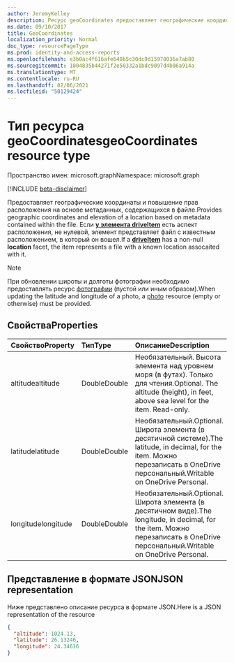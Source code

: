 ```yaml
---
author: JeremyKelley
description: Ресурс geoCoordinates предоставляет географические координаты и повышение прав расположения на основе метаданных, содержащихся в файле.
ms.date: 09/10/2017
title: GeoCoordinates
localization_priority: Normal
doc_type: resourcePageType
ms.prod: identity-and-access-reports
ms.openlocfilehash: e3b0ac4f616afe648b5c30dc9d15978036a7ab80
ms.sourcegitcommit: 1004835b44271f2e50332a1bdc9097d4b06a914a
ms.translationtype: MT
ms.contentlocale: ru-RU
ms.lasthandoff: 02/06/2021
ms.locfileid: "50129424"
---
```

# <a name="geocoordinates-resource-type"></a><span data-ttu-id="dff91-103">Тип ресурса geoCoordinates</span><span class="sxs-lookup"><span data-stu-id="dff91-103">geoCoordinates resource type</span></span>

<span data-ttu-id="dff91-104">Пространство имен: microsoft.graph</span><span class="sxs-lookup"><span data-stu-id="dff91-104">Namespace: microsoft.graph</span></span>

[!INCLUDE [beta-disclaimer](../../includes/beta-disclaimer.md)]

<span data-ttu-id="dff91-105">Предоставляет географические координаты и повышение прав расположения на основе метаданных, содержащихся в файле.</span><span class="sxs-lookup"><span data-stu-id="dff91-105">Provides geographic coordinates and elevation of a location based on metadata contained within the file.</span></span>
<span data-ttu-id="dff91-106">Если [**у элемента driveItem**](driveitem.md) есть  аспект расположения, не нулевой, элемент представляет файл с известным расположением, в который он вошел.</span><span class="sxs-lookup"><span data-stu-id="dff91-106">If a [**driveItem**](driveitem.md) has a non-null **location** facet, the item represents a file with a known location assocaited with it.</span></span>

> [!NOTE]
> <span data-ttu-id="dff91-107">При обновлении широты и долготы фотографии необходимо предоставлять ресурс [фотографии](photo.md) (пустой или иным образом).</span><span class="sxs-lookup"><span data-stu-id="dff91-107">When updating the latitude and longitude of a photo, a [photo](photo.md) resource (empty or otherwise) must be provided.</span></span>

## <a name="properties"></a><span data-ttu-id="dff91-108">Свойства</span><span class="sxs-lookup"><span data-stu-id="dff91-108">Properties</span></span>

| <span data-ttu-id="dff91-109">Свойство</span><span class="sxs-lookup"><span data-stu-id="dff91-109">Property</span></span>  | <span data-ttu-id="dff91-110">Тип</span><span class="sxs-lookup"><span data-stu-id="dff91-110">Type</span></span>   | <span data-ttu-id="dff91-111">Описание</span><span class="sxs-lookup"><span data-stu-id="dff91-111">Description</span></span>
|:----------|:-------|:--------------------------------------------------------
| <span data-ttu-id="dff91-112">altitude</span><span class="sxs-lookup"><span data-stu-id="dff91-112">altitude</span></span>  | <span data-ttu-id="dff91-113">Double</span><span class="sxs-lookup"><span data-stu-id="dff91-113">Double</span></span> | <span data-ttu-id="dff91-p102">Необязательный. Высота элемента над уровнем моря (в футах). Только для чтения.</span><span class="sxs-lookup"><span data-stu-id="dff91-p102">Optional. The altitude (height), in feet,  above sea level for the item. Read-only.</span></span>
| <span data-ttu-id="dff91-117">latitude</span><span class="sxs-lookup"><span data-stu-id="dff91-117">latitude</span></span>  | <span data-ttu-id="dff91-118">Double</span><span class="sxs-lookup"><span data-stu-id="dff91-118">Double</span></span> | <span data-ttu-id="dff91-119">Необязательный.</span><span class="sxs-lookup"><span data-stu-id="dff91-119">Optional.</span></span> <span data-ttu-id="dff91-120">Широта элемента (в десятичной системе).</span><span class="sxs-lookup"><span data-stu-id="dff91-120">The latitude, in decimal, for the item.</span></span> <span data-ttu-id="dff91-121">Можно перезаписать в OneDrive персональный.</span><span class="sxs-lookup"><span data-stu-id="dff91-121">Writable on OneDrive Personal.</span></span>
| <span data-ttu-id="dff91-122">longitude</span><span class="sxs-lookup"><span data-stu-id="dff91-122">longitude</span></span> | <span data-ttu-id="dff91-123">Double</span><span class="sxs-lookup"><span data-stu-id="dff91-123">Double</span></span> | <span data-ttu-id="dff91-124">Необязательный.</span><span class="sxs-lookup"><span data-stu-id="dff91-124">Optional.</span></span> <span data-ttu-id="dff91-125">Широта элемента (в десятичном виде).</span><span class="sxs-lookup"><span data-stu-id="dff91-125">The longitude, in decimal, for the item.</span></span> <span data-ttu-id="dff91-126">Можно перезаписать в OneDrive персональный.</span><span class="sxs-lookup"><span data-stu-id="dff91-126">Writable on OneDrive Personal.</span></span>

## <a name="json-representation"></a><span data-ttu-id="dff91-127">Представление в формате JSON</span><span class="sxs-lookup"><span data-stu-id="dff91-127">JSON representation</span></span>

<span data-ttu-id="dff91-128">Ниже представлено описание ресурса в формате JSON.</span><span class="sxs-lookup"><span data-stu-id="dff91-128">Here is a JSON representation of the resource</span></span>

<!-- {
  "blockType": "resource",
  "optionalProperties": [

  ],
  "@odata.type": "microsoft.graph.geoCoordinates"
}-->

```json
{
  "altitude": 1024.13,
  "latitude": 26.13246,
  "longitude": 24.34616
}
```

<!--
{
  "type": "#page.annotation",
  "description": "The location facet provides geographic location related properties for an item",
  "keywords": "location,geographic,item,onedrive",
  "section": "documentation",
  "tocPath": "Facets/Location",
  "suppressions": []
}
-->


